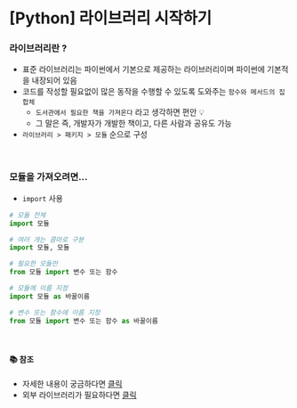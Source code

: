 # [Python] 라이브러리 시작하기

### **라이브러리란 ?**

- 표준 라이브러리는 파이썬에서 기본으로 제공하는 라이브러리이며 파이썬에 기본적을 내장되어 있음
- 코드를 작성할 필요없이 많은 동작을 수행할 수 있도록 도와주는 `함수와 메서드의 집합체`
  - `도서관에서 필요한 책을 가져온다` 라고 생각하면 편안 💡
  - 그 말은 즉, 개발자가 개발한 책이고, 다른 사람과 공유도 가능
- `라이브러리 > 패키지 > 모듈` 순으로 구성

<br />

### **모듈을 가져오려면...**

- `import` 사용

```python
# 모듈 전체
import 모듈

# 여러 개는 콤마로 구분
import 모듈, 모듈

# 필요한 모듈만
from 모듈 import 변수 또는 함수

# 모듈에 이름 지정
import 모듈 as 바꿀이름

# 변수 또는 함수에 이름 지정
from 모듈 import 변수 또는 함수 as 바꿀이름
```

<br />

#### 📚 참조

- 자세한 내용이 궁금하다면 [클릭](https://docs.python.org/ko/3/library/index.html)
- 외부 라이브러리가 필요하다면 [클릭](https://pypi.org/)
